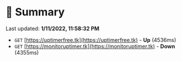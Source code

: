 # 📖 Summary
Last updated: **1/11/2022, 11:58:32 PM**

- `GET` [https://uptimerfree.tk](https://uptimerfree.tk) - **Up** (4536ms)
- `GET` [https://monitoruptimer.tk](https://monitoruptimer.tk) - **Down** (4355ms)
